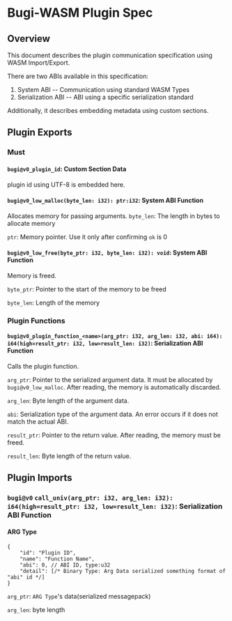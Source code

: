 # Bugi-WASM Plugin Spec

## Overview
This document describes the plugin communication specification using WASM Import/Export.

There are two ABIs available in this specification:
1. System ABI -- Communication using standard WASM Types
2. Serialization ABI -- ABI using a specific serialization standard

Additionally, it describes embedding metadata using custom sections.

## Plugin Exports
### Must
#### `bugi@v0_plugin_id`: Custom Section Data
plugin id using UTF-8 is embedded here.

#### `bugi@v0_low_malloc(byte_len: i32): ptr:i32`: System ABI Function
Allocates memory for passing arguments.
`byte_len`: The length in bytes to allocate memory

`ptr`: Memory pointer. Use it only after confirming `ok` is 0

#### `bugi@v0_low_free(byte_ptr: i32, byte_len: i32): void`: System ABI Function
Memory is freed.

`byte_ptr`: Pointer to the start of the memory to be freed

`byte_len`: Length of the memory

### Plugin Functions

#### `bugi@v0_plugin_function_<name>(arg_ptr: i32, arg_len: i32, abi: i64): i64(high=result_ptr: i32, low=result_len: i32)`: Serialization ABI Function
Calls the plugin function.

`arg_ptr`: Pointer to the serialized argument data. It must be allocated by `bugi@v0_low_malloc`. After reading, the memory is automatically discarded.

`arg_len`: Byte length of the argument data.

`abi`: Serialization type of the argument data. An error occurs if it does not match the actual ABI.

`result_ptr`: Pointer to the return value. After reading, the memory must be freed.

`result_len`: Byte length of the return value.

## Plugin Imports

### `bugi@v0` `call_univ(arg_ptr: i32, arg_len: i32): i64(high=result_ptr: i32, low=result_len: i32)`: Serialization ABI Function
#### ARG Type
```jsonc
{
    "id": "Plugin ID",
    "name": "Function Name",
    "abi": 0, // ABI ID, type:u32
    "detail": [/* Binary Type: Arg Data serialized something format of "abi" id */]
}
```
`arg_ptr`: `ARG Type`'s data(serialized messagepack)

`arg_len`: byte length


